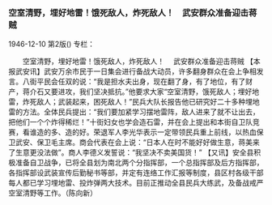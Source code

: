 ### 空室清野，埋好地雷！饿死敌人，炸死敌人！　武安群众准备迎击蒋贼

1946-12-10
第2版()
专栏：

　　空室清野，埋好地雷！饿死敌人，炸死敌人！
  　武安群众准备迎击蒋贼
    【本报武安讯】武安万余市民于一日集会进行备战大动员，许多翻身群众在会上争相发言。八街平民会任双的说：“我是担水夫出身，现在翻了身，有了地位，有了财产，蒋介石又要进攻，我们坚决抵抗。”他要求大家“空室清野，饿死敌人；埋好地雷，炸死敌人；武装起来，困死敌人！”民兵大队长报告他已研究好二十多种埋地雷的方法。全体民兵提出：“我们要加紧学习摆地雷阵，敌人进来了就不让出去，把他们一个个炸得稀烂！”十街妇女也学会造石雷，并在会上提出和本街自卫队竞赛，看谁造的多、造的好。荣退军人李光华表示一定带领民兵重上前线，以热血保卫武安、保卫毛主席。商会代表在会上说：“日本人在时不能好好做生意，蒋美来了生意更没法做”。商人李德义发誓说：“我坚决不卖美国货！”
    【又讯】安全县积极准备自卫战争，已将全县划为南北两个分指挥部，一个总指挥部及后方指挥部，各指挥部设武装宣传后勤秘书等部，并定有连络工作汇报等制度，县区村各级干部每人都已学习埋地雷、投炸弹两大技术。目前正推动全县民兵大练武，及备战戒严空室清野等工作。（陈向新）
